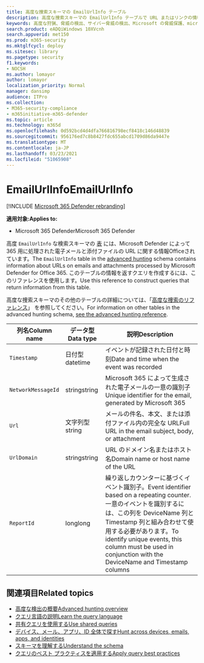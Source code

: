 ```yaml
---
title: 高度な捜索スキーマの EmailUrlInfo テーブル
description: 高度な捜索スキーマの EmailUrlInfo テーブルで URL またはリンクの情報について学習する
keywords: 高度な狩猟、脅威の検出、サイバー脅威の検出、Microsoft の脅威保護、microsoft 365、mtp、m365、検索、クエリ、テレメトリ、スキーマ参照、kusto、table、column、データ型、説明、EmailUrlInfo、ネットワーク メッセージ ID、URL、リンク
search.product: eADQiWindows 10XVcnh
search.appverid: met150
ms.prod: m365-security
ms.mktglfcycl: deploy
ms.sitesec: library
ms.pagetype: security
f1.keywords:
- NOCSH
ms.author: lomayor
author: lomayor
localization_priority: Normal
manager: dansimp
audience: ITPro
ms.collection:
- M365-security-compliance
- m365initiative-m365-defender
ms.topic: article
ms.technology: m365d
ms.openlocfilehash: 0d592bcd4d4dfa766816798ecf8418c146d48839
ms.sourcegitcommit: 956176ed7c8b8427fdc655abcd1709d86da9447e
ms.translationtype: MT
ms.contentlocale: ja-JP
ms.lasthandoff: 03/23/2021
ms.locfileid: "51065908"
---
```

# <a name="emailurlinfo"></a><span data-ttu-id="96a7e-104">EmailUrlInfo</span><span class="sxs-lookup"><span data-stu-id="96a7e-104">EmailUrlInfo</span></span>

[!INCLUDE [Microsoft 365 Defender rebranding](../includes/microsoft-defender.md)]


<span data-ttu-id="96a7e-105">**適用対象:**</span><span class="sxs-lookup"><span data-stu-id="96a7e-105">**Applies to:**</span></span>
- <span data-ttu-id="96a7e-106">Microsoft 365 Defender</span><span class="sxs-lookup"><span data-stu-id="96a7e-106">Microsoft 365 Defender</span></span>

<span data-ttu-id="96a7e-107">高度 `EmailUrlInfo` な検索スキーマの [表](advanced-hunting-overview.md) には、Microsoft Defender によって 365 用に処理された電子メールと添付ファイルの URL に関する情報Officeされています。</span><span class="sxs-lookup"><span data-stu-id="96a7e-107">The `EmailUrlInfo` table in the [advanced hunting](advanced-hunting-overview.md) schema contains information about URLs on emails and attachments processed by Microsoft Defender for Office 365.</span></span> <span data-ttu-id="96a7e-108">このテーブルの情報を返すクエリを作成するには、このリファレンスを使用します。</span><span class="sxs-lookup"><span data-stu-id="96a7e-108">Use this reference to construct queries that return information from this table.</span></span> 

<span data-ttu-id="96a7e-109">高度な捜索スキーマのその他のテーブルの詳細については、「[高度な捜索のリファレンス](advanced-hunting-schema-tables.md)」 を参照してください。</span><span class="sxs-lookup"><span data-stu-id="96a7e-109">For information on other tables in the advanced hunting schema, [see the advanced hunting reference](advanced-hunting-schema-tables.md).</span></span>

| <span data-ttu-id="96a7e-110">列名</span><span class="sxs-lookup"><span data-stu-id="96a7e-110">Column name</span></span> | <span data-ttu-id="96a7e-111">データ型</span><span class="sxs-lookup"><span data-stu-id="96a7e-111">Data type</span></span> | <span data-ttu-id="96a7e-112">説明</span><span class="sxs-lookup"><span data-stu-id="96a7e-112">Description</span></span> |
|-------------|-----------|-------------|
| `Timestamp` | <span data-ttu-id="96a7e-113">日付型</span><span class="sxs-lookup"><span data-stu-id="96a7e-113">datetime</span></span> | <span data-ttu-id="96a7e-114">イベントが記録された日付と時刻</span><span class="sxs-lookup"><span data-stu-id="96a7e-114">Date and time when the event was recorded</span></span> |
| `NetworkMessageId` | <span data-ttu-id="96a7e-115">string</span><span class="sxs-lookup"><span data-stu-id="96a7e-115">string</span></span> | <span data-ttu-id="96a7e-116">Microsoft 365 によって生成された電子メールの一意の識別子</span><span class="sxs-lookup"><span data-stu-id="96a7e-116">Unique identifier for the email, generated by Microsoft 365</span></span> |
| `Url` | <span data-ttu-id="96a7e-117">文字列型</span><span class="sxs-lookup"><span data-stu-id="96a7e-117">string</span></span> | <span data-ttu-id="96a7e-118">メールの件名、本文、または添付ファイル内の完全な URL</span><span class="sxs-lookup"><span data-stu-id="96a7e-118">Full URL in the email subject, body, or attachment</span></span> |
| `UrlDomain` | <span data-ttu-id="96a7e-119">string</span><span class="sxs-lookup"><span data-stu-id="96a7e-119">string</span></span> | <span data-ttu-id="96a7e-120">URL のドメイン名またはホスト名</span><span class="sxs-lookup"><span data-stu-id="96a7e-120">Domain name or host name of the URL</span></span> |
| `ReportId` | <span data-ttu-id="96a7e-121">long</span><span class="sxs-lookup"><span data-stu-id="96a7e-121">long</span></span> | <span data-ttu-id="96a7e-122">繰り返しカウンターに基づくイベント識別子。</span><span class="sxs-lookup"><span data-stu-id="96a7e-122">Event identifier based on a repeating counter.</span></span> <span data-ttu-id="96a7e-123">一意のイベントを識別するには、この列を DeviceName 列と Timestamp 列と組み合わせて使用する必要があります。</span><span class="sxs-lookup"><span data-stu-id="96a7e-123">To identify unique events, this column must be used in conjunction with the DeviceName and Timestamp columns</span></span> |

## <a name="related-topics"></a><span data-ttu-id="96a7e-124">関連項目</span><span class="sxs-lookup"><span data-stu-id="96a7e-124">Related topics</span></span>
- [<span data-ttu-id="96a7e-125">高度な検出の概要</span><span class="sxs-lookup"><span data-stu-id="96a7e-125">Advanced hunting overview</span></span>](advanced-hunting-overview.md)
- [<span data-ttu-id="96a7e-126">クエリ言語の説明</span><span class="sxs-lookup"><span data-stu-id="96a7e-126">Learn the query language</span></span>](advanced-hunting-query-language.md)
- [<span data-ttu-id="96a7e-127">共有クエリを使用する</span><span class="sxs-lookup"><span data-stu-id="96a7e-127">Use shared queries</span></span>](advanced-hunting-shared-queries.md)
- [<span data-ttu-id="96a7e-128">デバイス、メール、アプリ、ID 全体で探す</span><span class="sxs-lookup"><span data-stu-id="96a7e-128">Hunt across devices, emails, apps, and identities</span></span>](advanced-hunting-query-emails-devices.md)
- [<span data-ttu-id="96a7e-129">スキーマを理解する</span><span class="sxs-lookup"><span data-stu-id="96a7e-129">Understand the schema</span></span>](advanced-hunting-schema-tables.md)
- [<span data-ttu-id="96a7e-130">クエリのベスト プラクティスを適用する</span><span class="sxs-lookup"><span data-stu-id="96a7e-130">Apply query best practices</span></span>](advanced-hunting-best-practices.md)
